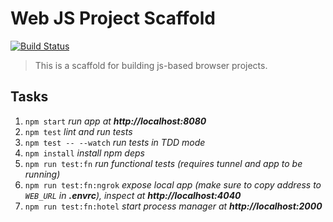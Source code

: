 # Web JS Project Scaffold

[![Build Status](https://travis-ci.org/bbmoz/webjs-project-scaffold.svg?branch=master)](https://travis-ci.org/bbmoz/webjs-project-scaffold)

> This is a scaffold for building js-based browser projects.

## Tasks
1. `npm start`                *run app at **http://localhost:8080***
1. `npm test`                 *lint and run tests*
1. `npm test -- --watch`      *run tests in TDD mode*
1. `npm install`              *install npm deps*
1. `npm run test:fn`          *run functional tests (requires tunnel and app to be running)*
1. `npm run test:fn:ngrok`   *expose local app (make sure to copy address to `WEB_URL` in **.envrc**), inspect at **http://localhost:4040***
1. `npm run test:fn:hotel`    *start process manager at **http://localhost:2000***
